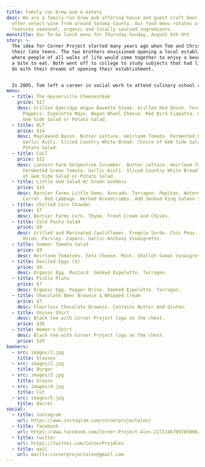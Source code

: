```yaml
---
title: Family run brew pub & eatery
desc: We are a family-run brew pub offering house and guest craft beer. We also
  offer select wine from around Sonoma County. Our food menu rotates often, and
  features seasonal, organic and locally sourced ingredients.
menutitle: Our To-Go lunch menu for Thursday-Sunday, August 6th-9th
story: >-
  The idea for Corner Project started many years ago when Tom and Chris were in
  their late teens. The two brothers envisioned opening a local establishment
  where people of all walks of life would come together to enjoy a beverage and
  a bite to eat. Both went off to college to study subjects that had little to
  do with their dreams of opening their establishment.


  In 2005, Tom left a career in social work to attend culinary school and a few years later, Chris began brewing beer on his stove-top. In early 2017 the two of them revisited their dream in a more serious mindset and brought the concept of Corner Project to fruition.
menu:
  - title: The Geyserville Cheesesteak
    price: $17
    desc: Grilled Oakridge Angus Bavette Steak. Grilled Red Onion. Fermented Padron
      Peppers. Espelette Mayo. Wagon Wheel Cheese. Red Bird Ciabatta. Choice of
      Gem Side Salad or Potato Salad.
  - title: BLT
    price: $14
    desc: Maplewood Bacon. Butter Lettuce. Heirloom Tomato. Fermented Green Tomato.
      Garlic Aioli. Sliced Country White Bread. Choice of Gem Side Salad or
      Potato Salad.
  - title: CuLT
    price: $12
    desc: Lantern Farm Serpentine Cucumber. Butter Lettuce. Heirloom Tomato.
      Fermented Green Tomato. Garlic Aioli. Sliced Country White Bread. Choice
      of Gem Side Salad or Potato Salad.
  - title: Little Gem Salad W/ Green Goddess
    price: $14
    desc: Bernier Farms Little Gems. Avocado. Tarragon. Pepitas. Watermelon Radish.
      Carrot. Red Cabbage. Herbed Breadcrumbs. Add Smoked King Salmon $5.
  - title: Chilled Corn Chowder
    price: $7
    desc: Bernier Farms Corn. Thyme. Fresh Cream and Chives.
  - title: Cold Pasta Salad
    price: $9
    desc: Grilled and Marinated Cauliflower. Fregola Sardo. Chic Peas. Charred Red
      Onion. Parsley. Capers. Garlic-Anchovy Vinaigrette.
  - title: Summer Tomato Salad
    price: $9
    desc: Heirloom Tomatoes. Feta Cheese. Mint. Shallot-Sumac Vinaigrette.
  - title: Deviled Eggs (4)
    price: $9
    desc: Organic Egg. Mustard. Smoked Espelette. Tarragon.
  - title: Pickle Plate
    price: $7
    desc: Organic Egg. Pepper Brine. Smoked Espelette. Tarragon.
  - title: Chocolate Beer Brownie & Whipped Cream
    price: $7
    desc: Flourless Chocolate Brownie. Contains Butter And Gluten.
  - title: Unisex Shirt
    desc: Black tee with Corner Project logo on the chest.
    price: $20
  - title: Women's Shirt
    desc: Black tee with Corner Project logo on the chest.
    price: $20
banners:
  - src: images/1.jpg
    title: Glasses
  - src: images/2.jpg
    title: Burger
  - src: images/3.jpg
    title: Grains
  - src: images/4.jpg
    title: Cut
  - src: images/5.jpg
    title: Barrel
social:
  - title: instagram
    url: https://www.instagram.com/cornerprojectales/
  - title: facebook
    url: https://www.facebook.com/Corner-Project-Ales-2271146709785008/
  - title: twitter
    url: https://twitter.com/CornerProjAles
  - title: mail
    url: mailto:cornerprojectales@gmail.com
---
```

